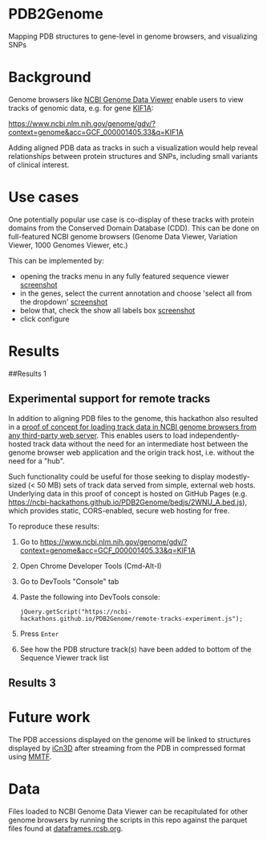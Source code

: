 # PDB2Genome
Mapping PDB structures to gene-level in genome browsers, and visualizing SNPs

# Background
Genome browsers like [NCBI Genome Data Viewer](https://www.ncbi.nlm.nih.gov/genome/gdv/help/) enable users to view tracks of genomic data, e.g. for gene [KIF1A](http://www.ncbi.nlm.nih.gov/gene/547): 

https://www.ncbi.nlm.nih.gov/genome/gdv/?context=genome&acc=GCF_000001405.33&q=KIF1A

Adding aligned PDB data as tracks in such a visualization would help reveal relationships between protein structures and SNPs, including small variants of clinical interest.

# Use cases

One potentially popular use case is co-display of these tracks with protein domains from the Conserved Domain Database (CDD).  This can be done on full-featured NCBI genome browsers (Genome Data Viewer, Variation Viewer, 1000 Genomes Viewer, etc.)

This can be implemented by:

* opening the tracks menu in any fully featured sequence viewer [screenshot](https://github.com/NCBI-Hackathons/PDB2Genome/blob/master/Screen%20Shot%202016-07-09%20at%2011.03.37%20PM.png)
* in the genes, select the current annotation and choose 'select all from the dropdown' [screenshot](https://github.com/NCBI-Hackathons/PDB2Genome/blob/master/Screen%20Shot%202016-07-10%20at%2012.11.33%20AM.png)
* below that, check the show all labels box [screenshot](https://github.com/NCBI-Hackathons/PDB2Genome/blob/master/Screen%20Shot%202016-07-10%20at%2012.22.14%20AM.png)
* click configure

# Results

##Results 1

## Experimental support for remote tracks 
In addition to aligning PDB files to the genome, this hackathon also resulted in a [proof of concept for loading track data in NCBI genome browsers from any third-party web server](https://github.com/NCBI-Hackathons/PDB2Genome/blob/master/src/js/remote-tracks-experiment.js).  This enables users to load independently-hosted track data without the need for an intermediate host between the genome browser web application and the origin track host, i.e. without the need for a "hub".  

Such functionality could be useful for those seeking to display modestly-sized (< 50 MB) sets of track data served from simple, external web hosts.  Underlying data in this proof of concept is hosted on GitHub Pages (e.g. https://ncbi-hackathons.github.io/PDB2Genome/bedjs/2WNU_A.bed.js), which provides static, CORS-enabled, secure web hosting for free.

To reproduce these results:

1.  Go to https://www.ncbi.nlm.nih.gov/genome/gdv/?context=genome&acc=GCF_000001405.33&q=KIF1A
2.  Open Chrome Developer Tools (Cmd-Alt-I)
3.  Go to DevTools "Console" tab
4.  Paste the following into DevTools console:

    `jQuery.getScript("https://ncbi-hackathons.github.io/PDB2Genome/remote-tracks-experiment.js");`
5.  Press `Enter`
6.  See how the PDB structure track(s) have been added to bottom of the Sequence Viewer track list

## Results 3

# Future work
The PDB accessions displayed on the genome will be linked to structures displayed by [iCn3D](http://www.ncbi.nlm.nih.gov/Structure/icn3d/icn3d.html) after streaming from the PDB in compressed format using [MMTF](http://mmtf.rcsb.org/).  

# Data

Files loaded to NCBI Genome Data Viewer can be recapitulated for other genome browsers by running the scripts in this repo against the parquet files found at [dataframes.rcsb.org](https://github.com/rcsb/dataframes).
